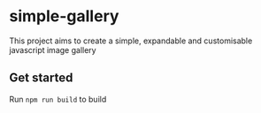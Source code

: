 # simple-gallery

This project aims to create a simple, expandable and customisable javascript image gallery

Get started
---
Run `npm run build` to build
